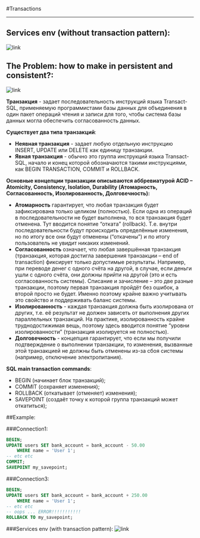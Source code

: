 #Transactions

---
## Services env (without transaction pattern):
![link](https://drive.google.com/uc?id=1yuSmjUFZb3GzafBfO45MmywPt2637Blx)

## The Problem: how to make in persistent and consistent?:
![link](https://drive.google.com/uc?id=1hy1ZBc997YpEjbyU-CNzmNSv7kkZIkls)

**Транзакция** - задает последовательность инструкций языка Transact-SQL, применяемую программистами базы данных для объединения в один пакет операций чтения и записи для того, чтобы система базы данных могла обеспечить согласованность данных. 

**Существует два типа транзакций**:
 - **Неявная транзакция** - задает любую отдельную инструкцию INSERT, UPDATE или DELETE как единицу транзакции.
 - **Явная транзакция** - обычно это группа инструкций языка Transact-SQL, начало и конец которой обозначаются такими инструкциями, как BEGIN TRANSACTION, COMMIT и ROLLBACK.

**Основные концепции транзакции описываются аббревиатурой ACID – Atomicity, Consistency, Isolation, Durability (Атомарность, Согласованность, Изолированность, Долговечность):**
 - **Атомарность** гарантирует, что любая транзакция будет зафиксирована только целиком (полностью). Если одна из операций в последовательности не будет выполнена, то вся транзакция будет отменена. Тут вводится понятие “отката” (rollback). Т.е. внутри последовательности будут происходить определённые изменения, но по итогу все они будут отменены (“откачены”) и по итогу пользователь не увидит никаких изменений.
 - **Согласованность** означает, что любая завершённая транзакция (транзакция, которая достигла завершения транзакции – end of transaction) фиксирует только допустимые результаты. Например, при переводе денег с одного счёта на другой, в случае, если деньги ушли с одного счёта, они должны прийти на другой (это и есть согласованность системы). Списание и зачисление  – это две разные транзакции, поэтому первая транзакция пройдёт без ошибок, а второй просто не будет. Именно поэтому крайне важно учитывать это свойство и поддерживать баланс системы.
 - **Изолированность** - каждая транзакция должна быть изолирована от других, т.е. её результат не должен зависеть от выполнения других параллельных транзакций. На практике, изолированность крайне труднодостижимая вещь, поэтому здесь вводится понятие “уровни изолированности” (транзакция изолируется не полностью).
 - **Долговечность** - концепция гарантирует, что если мы получили подтверждение о выполнении транзакции, то изменения, вызванные этой транзакцией не должны быть отменены из-за сбоя системы (например, отключение электропитания).

**SQL main transaction commands**:
 - BEGIN (начинает блок транзакций);
 - COMMIT (сохраняет изменения);
 - ROLLBACK (откатывает (отменяет) изменения);
 - SAVEPOINT (создаёт точку к которой группа транзакций может откатиться);

##Example:

###Connection1:
```sql
BEGIN;
UPDATE users SET bank_account = bank_account - 50.00
    WHERE name = 'User 1';
-- etc etc
COMMIT;
SAVEPOINT my_savepoint;
```

###Connection3:
```sql
BEGIN;
UPDATE users SET bank_account = bank_account + 250.00
    WHERE name = 'User 1';
-- etc etc
-- oops ... ERROR!!!!!!!!!!!
ROLLBACK TO my_savepoint;
```
###Services env (with transaction pattern):
![link](https://drive.google.com/uc?id=1nur6dQF5hwX163kg9WFnrLoRJKEl7yuD)
